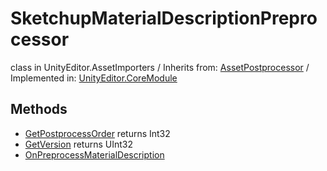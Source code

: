 # SketchupMaterialDescriptionPreprocessor
class in UnityEditor.AssetImporters
 / Inherits from: <a href="https://docs.unity3d.com/6000.0/Documentation/ScriptReference/AssetPostprocessor.html">AssetPostprocessor</a> / Implemented in: <a href="https://docs.unity3d.com/6000.0/Documentation/ScriptReference/UnityEditor.CoreModule.html">UnityEditor.CoreModule</a>
## Methods
- <a href="https://docs.unity3d.com/6000.0/Documentation/ScriptReference/SketchupMaterialDescriptionPreprocessor.GetPostprocessOrder.html">GetPostprocessOrder</a> returns Int32
- <a href="https://docs.unity3d.com/6000.0/Documentation/ScriptReference/SketchupMaterialDescriptionPreprocessor.GetVersion.html">GetVersion</a> returns UInt32
- <a href="https://docs.unity3d.com/6000.0/Documentation/ScriptReference/SketchupMaterialDescriptionPreprocessor.OnPreprocessMaterialDescription.html">OnPreprocessMaterialDescription</a>
